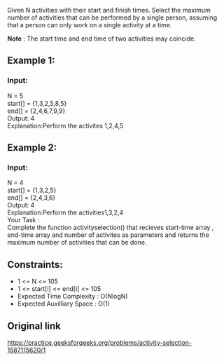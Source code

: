 Given N activities with their start and finish times. Select the maximum number of activities that can be performed by a single person, assuming that a person can only work on a single activity at a time.

**Note** : The start time and end time of two activities may coincide.

## Example 1:

### Input:
N = 5  
start[] = {1,3,2,5,8,5}  
end[] = {2,4,6,7,9,9}  
Output: 4  
Explanation:Perform the activites 1,2,4,5  

## Example 2:
### Input:
N = 4  
start[] = {1,3,2,5}  
end[] = {2,4,3,6}  
Output: 4  
Explanation:Perform the activities1,3,2,4  
Your Task :  
 Complete the function activityselection() that recieves start-time array , end-time array and number of activites as parameters and returns the maximum number of activities that can be done.

## Constraints:
* 1 <= N <= 105
* 1 <= start[i] <= end[i] <= 105
* Expected Time Complexity : O(NlogN)
* Expected Auxilliary Space : O(1)

## Original link
https://practice.geeksforgeeks.org/problems/activity-selection-1587115620/1